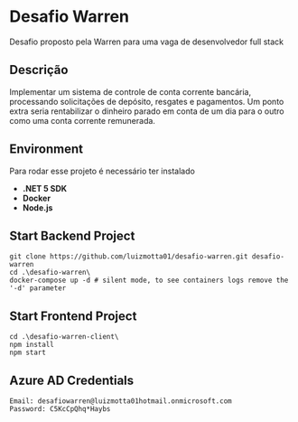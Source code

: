 # Desafio Warren

Desafio proposto pela Warren para uma vaga de desenvolvedor full stack

## Descrição

Implementar um sistema de controle de conta corrente bancária, processando solicitações de depósito, resgates e pagamentos. Um ponto extra seria rentabilizar o dinheiro parado em conta de um dia para o outro como uma conta corrente remunerada.

## Environment

Para rodar esse projeto é necessário ter instalado

- **.NET 5 SDK**
- **Docker**
- **Node.js**

## Start Backend Project

```
git clone https://github.com/luizmotta01/desafio-warren.git desafio-warren
cd .\desafio-warren\
docker-compose up -d # silent mode, to see containers logs remove the '-d' parameter
```

## Start Frontend Project

```
cd .\desafio-warren-client\
npm install
npm start
```

## Azure AD Credentials

```
Email: desafiowarren@luizmotta01hotmail.onmicrosoft.com
Password: C5KcCpQhq*Haybs
```

